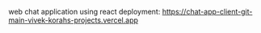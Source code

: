 web chat application using react
deployment: https://chat-app-client-git-main-vivek-korahs-projects.vercel.app
